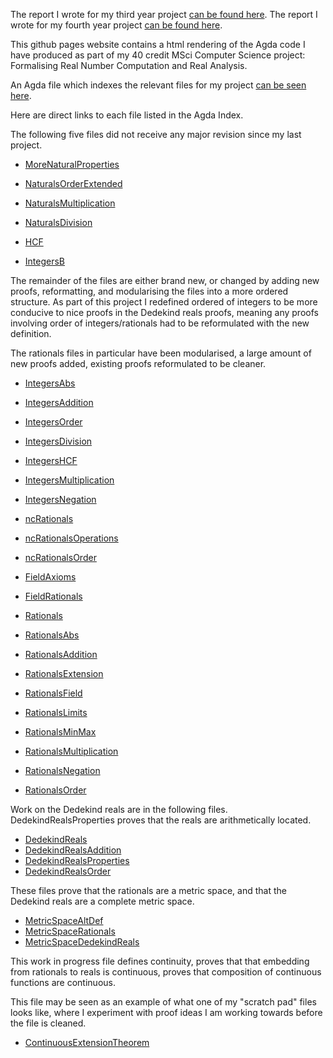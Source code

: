 The report I wrote for my third year project [can be found here](https://adsneap.github.io/Reals/AndrewSneapReport1.pdf).
The report I wrote for my fourth year project [can be found here](https://adsneap.github.io/Reals/AndrewSneapReport2.pdf).

This github pages website contains a html rendering of the Agda code I have produced as part of my 40 credit MSci Computer Science project: Formalising Real Number Computation and Real Analysis.

An Agda file which indexes the relevant files for my project [can be seen here](https://adsneap.github.io/Reals/AndrewIndex).

Here are direct links to each file listed in the Agda Index.

The following five files did not receive any major revision since my last project.

- [MoreNaturalProperties](https://adsneap.github.io/Reals/MoreNaturalProperties.html)
- [NaturalsOrderExtended](https://adsneap.github.io/Reals/NaturalsOrderExtended.html)
- [NaturalsMultiplication](https://adsneap.github.io/Reals/NaturalsMultiplication.html)
- [NaturalsDivision](https://adsneap.github.io/Reals/NaturalsDivision.html)
- [HCF](https://adsneap.github.io/Reals/HCF.html)

- [IntegersB](https://adsneap.github.io/Reals/IntegersB.html)

The remainder of the files are either brand new, or changed by adding new proofs, reformatting, and modularising the files into a more ordered structure. As part of this project I redefined ordered of integers to be more conducive to nice proofs in the Dedekind reals proofs, meaning any proofs involving order of integers/rationals had to be reformulated with the new definition.

The rationals files in particular have been modularised, a large amount of new proofs added, existing proofs reformulated to be cleaner.

- [IntegersAbs](https://adsneap.github.io/Reals/IntegersAbs.html)
- [IntegersAddition](https://adsneap.github.io/Reals/IntegersAddition.html)
- [IntegersOrder](https://adsneap.github.io/Reals/IntegersOrder.html)
- [IntegersDivision](https://adsneap.github.io/Reals/IntegersDivision.html)
- [IntegersHCF](https://adsneap.github.io/Reals/IntegersHCF.html)
- [IntegersMultiplication](https://adsneap.github.io/Reals/IntegersMultiplication.html)
- [IntegersNegation](https://adsneap.github.io/Reals/IntegersNegation.html)

- [ncRationals](https://adsneap.github.io/Reals/ncRationals.html)
- [ncRationalsOperations](https://adsneap.github.io/Reals/ncOperations.html)
- [ncRationalsOrder](https://adsneap.github.io/Reals/ncOrder.html)

- [FieldAxioms](https://adsneap.github.io/Reals/FieldAxioms.html)
- [FieldRationals](https://adsneap.github.io/Reals/FieldRationals.html)

- [Rationals](https://adsneap.github.io/Reals/Rationals.html)
- [RationalsAbs](https://adsneap.github.io/Reals/RationalsAbs.html)
- [RationalsAddition](https://adsneap.github.io/Reals/RationalsAddition.html)
- [RationalsExtension](https://adsneap.github.io/Reals/RationalsExtension.html)
- [RationalsField](https://adsneap.github.io/Reals/RationalsField.html)
- [RationalsLimits](https://adsneap.github.io/Reals/RationalsLimits.html)
- [RationalsMinMax](https://adsneap.github.io/Reals/RationalsMinMax.html)
- [RationalsMultiplication](https://adsneap.github.io/Reals/RationalsMultiplication.html)
- [RationalsNegation](https://adsneap.github.io/Reals/RationalsNegation.html)
- [RationalsOrder](https://adsneap.github.io/Reals/RationalsOrder.html)

Work on the Dedekind reals are in the following files. DedekindRealsProperties proves that the reals are arithmetically located.

- [DedekindReals](https://adsneap.github.io/Reals/DedekindReals.html)
- [DedekindRealsAddition](https://adsneap.github.io/Reals/DedekindRealsAddition.html)
- [DedekindRealsProperties](https://adsneap.github.io/Reals/DedekindRealsProperties.html)
- [DedekindRealsOrder](https://adsneap.github.io/Reals/DedekindRealsOrder.html)

These files prove that the rationals are a metric space, and that the Dedekind reals are a complete metric space.

- [MetricSpaceAltDef](https://adsneap.github.io/Reals/MetricSpaceAltDef.html)
- [MetricSpaceRationals](https://adsneap.github.io/Reals/MetricSpaceRationals.html)
- [MetricSpaceDedekindReals](https://adsneap.github.io/Reals/MetricSpaceDedekindReals.html)

This work in progress file defines continuity, proves that that embedding from rationals to reals is continuous, proves that composition of continuous functions are continuous.

This file may be seen as an example of what one of my "scratch pad" files looks like, where I experiment with proof ideas I am working towards before the file is cleaned. 

- [ContinuousExtensionTheorem](https://adsneap.github.io/Reals/ContinuousExtensionTheorem.html)



